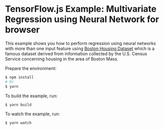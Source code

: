 # TensorFlow.js Example: Multivariate Regression using Neural Network for browser
 
This example shows you how to perform regression using neural networks with more than one input feature using [Boston Housing Dataset](https://www.cs.toronto.edu/~delve/data/boston/bostonDetail.html) which is a famous dataset derived from information collected by the U.S. Census Service concerning housing in the area of Boston Mass.
 
Prepare the environment:
```sh
$ npm install
# Or
$ yarn
```
 
To build the example, run:
```sh
$ yarn build
```
 
To watch the example, run:
```sh
$ yarn watch
```
